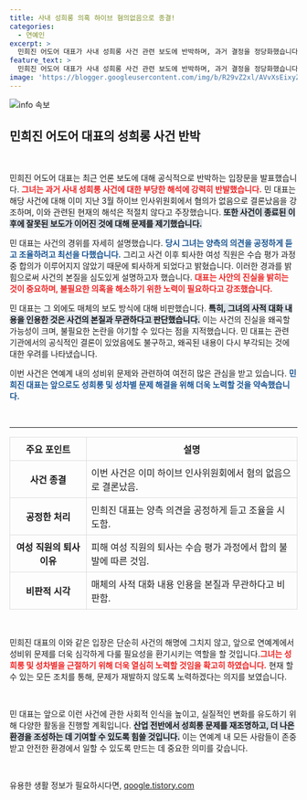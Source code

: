 ```yaml
---
title: 사내 성희롱 의혹 하이브 혐의없음으로 종결!
categories:
  - 연예인
excerpt: >
  민희진 어도어 대표가 사내 성희롱 사건 관련 보도에 반박하며, 과거 결정을 정당화했습니다. 피해자 퇴사 이유와 관련된 논란, 그리고 부당한 해석에 대한 강력한 반발이 이어지고 있습니다. 진실은 무엇일까요?
feature_text: >
  민희진 어도어 대표가 사내 성희롱 사건 관련 보도에 반박하며, 과거 결정을 정당화했습니다. 피해자 퇴사 이유와 관련된 논란, 그리고 부당한 해석에 대한 강력한 반발이 이어지고 있습니다. 진실은 무엇일까요?
image: 'https://blogger.googleusercontent.com/img/b/R29vZ2xl/AVvXsEixyZcFfHzMRdzZMjFBmAUKJYCLCGyLL1o632UiGVXcaFdKo_bkvkuCioo0uUKlGfBVcT3P84aROyZIXSBEx3Aw5nCQ3pTgDom1WDC4m8eifvWiAmWEEVb4x6G_l8C0QH225ldMjyaFvpxGEBGNO37VmDTDMHGhJPq73UglMfDca1-0aw/s1600/blogspot.png'
---
```


<p><img src="https://blogger.googleusercontent.com/img/b/R29vZ2xl/AVvXsEixyZcFfHzMRdzZMjFBmAUKJYCLCGyLL1o632UiGVXcaFdKo_bkvkuCioo0uUKlGfBVcT3P84aROyZIXSBEx3Aw5nCQ3pTgDom1WDC4m8eifvWiAmWEEVb4x6G_l8C0QH225ldMjyaFvpxGEBGNO37VmDTDMHGhJPq73UglMfDca1-0aw/s1600/blogspot.png" alt="info 속보" /></p>

<h2 data-ke-size="size26">민희진 어도어 대표의 성희롱 사건 반박</h2>

<p data-ke-size="size16">&nbsp;</p>

<p>민희진 어도어 대표는 최근 언론 보도에 대해 공식적으로 반박하는 입장문을 발표했습니다. <b><span style="color: #ee2323;">그녀는 과거 사내 성희롱 사건에 대한 부당한 해석에 강력히 반발했습니다.</span></b> 민 대표는 해당 사건에 대해 이미 지난 3월 하이브 인사위원회에서 혐의가 없음으로 결론났음을 강조하며, 이와 관련된 현재의 해석은 적절치 않다고 주장했습니다. <b><span style="background-color: #21538527;">또한 사건이 종료된 이후에 잘못된 보도가 이어진 것에 대해 문제를 제기했습니다.</span></b> </p>

<p>민 대표는 사건의 경위를 자세히 설명했습니다. <b><span style="color: #1a5490;">당시 그녀는 양측의 의견을 공정하게 듣고 조율하려고 최선을 다했습니다.</span></b> 그리고 사건 이후 퇴사한 여성 직원은 수습 평가 과정 중 합의가 이루어지지 않았기 때문에 퇴사하게 되었다고 밝혔습니다. 이러한 경과를 밝힘으로써 사건의 본질을 심도있게 설명하고자 했습니다. <b><span style="color: #ee2323;">대표는 사안의 진실을 밝히는 것이 중요하며, 불필요한 의혹을 해소하기 위한 노력이 필요하다고 강조했습니다.</span></b></p>

<p>민 대표는 그 외에도 매체의 보도 방식에 대해 비판했습니다. <b><span style="background-color: #21538527;">특히, 그녀의 사적 대화 내용을 인용한 것은 사건의 본질과 무관하다고 판단했습니다.</span></b> 이는 사건의 진실을 왜곡할 가능성이 크며, 불필요한 논란을 야기할 수 있다는 점을 지적했습니다. 민 대표는 관련 기관에서의 공식적인 결론이 있었음에도 불구하고, 왜곡된 내용이 다시 부각되는 것에 대한 우려를 나타냈습니다.</p>

<p>이번 사건은 연예계 내의 성비위 문제와 관련하여 여전히 많은 관심을 받고 있습니다. <b><span style="color: #1a5490;">민희진 대표는 앞으로도 성희롱 및 성차별 문제 해결을 위해 더욱 노력할 것을 약속했습니다.</span></b> </p>

<p data-ke-size="size16">&nbsp;</p>

<hr>

<table style="width:100%; border-collapse: collapse;">
  <tr>
    <th style="border: 1px solid #ddd; padding: 8px; text-align:center;">주요 포인트</th>
    <th style="border: 1px solid #ddd; padding: 8px; text-align:center;">설명</th>
  </tr>
  <tr>
    <td style="border: 1px solid #ddd; padding: 8px; text-align:center;"><b>사건 종결</b></td>
    <td style="border: 1px solid #ddd; padding: 8px;">이번 사건은 이미 하이브 인사위원회에서 혐의 없음으로 결론났음.</td>
  </tr>
  <tr>
    <td style="border: 1px solid #ddd; padding: 8px; text-align:center;"><b>공정한 처리</b></td>
    <td style="border: 1px solid #ddd; padding: 8px;">민희진 대표는 양측 의견을 공정하게 듣고 조율을 시도함.</td>
  </tr>
  <tr>
    <td style="border: 1px solid #ddd; padding: 8px; text-align:center;"><b>여성 직원의 퇴사 이유</b></td>
    <td style="border: 1px solid #ddd; padding: 8px;">피해 여성 직원의 퇴사는 수습 평가 과정에서 합의 불발에 따른 것임.</td>
  </tr>
  <tr>
    <td style="border: 1px solid #ddd; padding: 8px; text-align:center;"><b>비판적 시각</b></td>
    <td style="border: 1px solid #ddd; padding: 8px;">매체의 사적 대화 내용 인용을 본질과 무관하다고 비판함.</td>
  </tr>
</table>

<p data-ke-size="size16">&nbsp;</p>

<p>민희진 대표의 이와 같은 입장은 단순히 사건의 해명에 그치지 않고, 앞으로 연예계에서 성비위 문제를 더욱 심각하게 다룰 필요성을 환기시키는 역할을 할 것입니다.<b><span style="color: #ee2323;">그녀는 성희롱 및 성차별을 근절하기 위해 더욱 열심히 노력할 것임을 확고히 하였습니다.</span></b> 현재 할 수 있는 모든 조치를 통해, 문제가 재발하지 않도록 노력하겠다는 의지를 보였습니다. </p>

<p data-ke-size="size16">&nbsp;</p> 

<p>민 대표는 앞으로 이런 사건에 관한 사회적 인식을 높이고, 실질적인 변화를 유도하기 위해 다양한 활동을 진행할 계획입니다. <b><span style="background-color: #21538527;">산업 전반에서 성희롱 문제를 재조명하고, 더 나은 환경을 조성하는 데 기여할 수 있도록 힘쓸 것입니다.</span></b> 이는 연예계 내 모든 사람들이 존중받고 안전한 환경에서 일할 수 있도록 만드는 데 중요한 의미를 갖습니다. </p>

<p data-ke-size="size16">&nbsp;</p> 
유용한 생활 정보가 필요하시다면, <a href="https://qoogle.tistory.com" rel="dofollow">qoogle.tistory.com</a>


